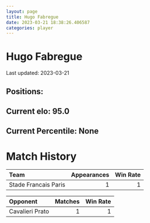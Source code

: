```yaml
---  
layout: page  
title: Hugo Fabregue  
date: 2023-03-21 18:38:26.406587  
categories: player  
---
```

# Hugo Fabregue


Last updated: 2023-03-21
## Positions: 

## Current elo: 95.0

## Current Percentile: None

# Match History


| Team                 |   Appearances |   Win Rate |
|:---------------------|--------------:|-----------:|
| Stade Francais Paris |             1 |          1 |

| Opponent        |   Matches |   Win Rate |
|:----------------|----------:|-----------:|
| Cavalieri Prato |         1 |          1 |